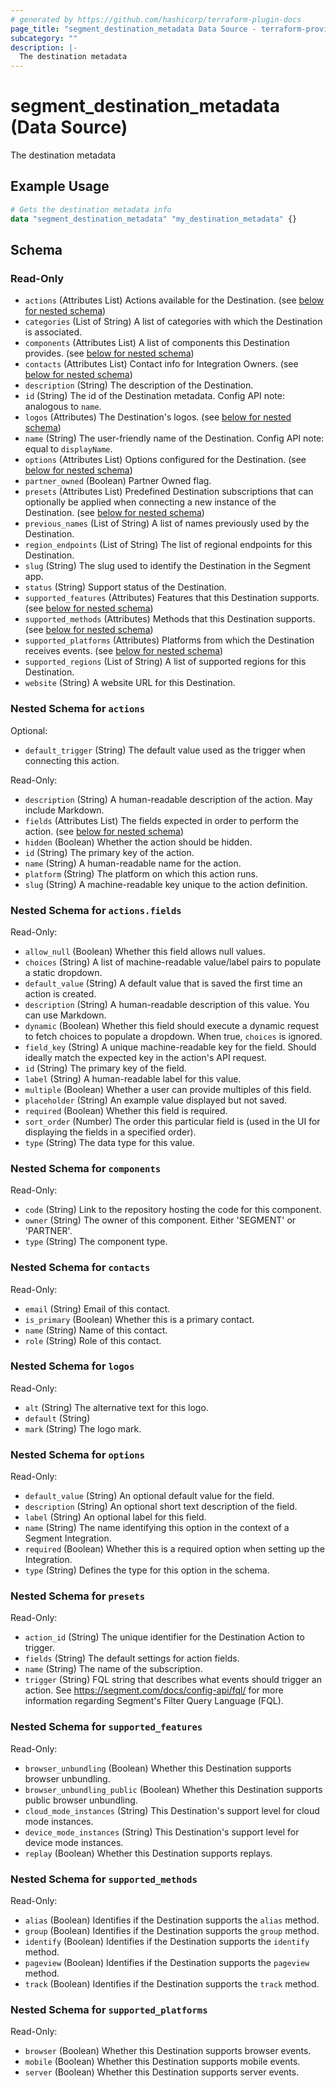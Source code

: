 ```yaml
---
# generated by https://github.com/hashicorp/terraform-plugin-docs
page_title: "segment_destination_metadata Data Source - terraform-provider-segment"
subcategory: ""
description: |-
  The destination metadata
---
```


# segment_destination_metadata (Data Source)

The destination metadata

## Example Usage

```terraform
# Gets the destination metadata info
data "segment_destination_metadata" "my_destination_metadata" {}
```

<!-- schema generated by tfplugindocs -->
## Schema

### Read-Only

- `actions` (Attributes List) Actions available for the Destination. (see [below for nested schema](#nestedatt--actions))
- `categories` (List of String) A list of categories with which the Destination is associated.
- `components` (Attributes List) A list of components this Destination provides. (see [below for nested schema](#nestedatt--components))
- `contacts` (Attributes List) Contact info for Integration Owners. (see [below for nested schema](#nestedatt--contacts))
- `description` (String) The description of the Destination.
- `id` (String) The id of the Destination metadata. Config API note: analogous to `name`.
- `logos` (Attributes) The Destination's logos. (see [below for nested schema](#nestedatt--logos))
- `name` (String) The user-friendly name of the Destination. Config API note: equal to `displayName`.
- `options` (Attributes List) Options configured for the Destination. (see [below for nested schema](#nestedatt--options))
- `partner_owned` (Boolean) Partner Owned flag.
- `presets` (Attributes List) Predefined Destination subscriptions that can optionally be applied when connecting a new instance of the Destination. (see [below for nested schema](#nestedatt--presets))
- `previous_names` (List of String) A list of names previously used by the Destination.
- `region_endpoints` (List of String) The list of regional endpoints for this Destination.
- `slug` (String) The slug used to identify the Destination in the Segment app.
- `status` (String) Support status of the Destination.
- `supported_features` (Attributes) Features that this Destination supports. (see [below for nested schema](#nestedatt--supported_features))
- `supported_methods` (Attributes) Methods that this Destination supports. (see [below for nested schema](#nestedatt--supported_methods))
- `supported_platforms` (Attributes) Platforms from which the Destination receives events. (see [below for nested schema](#nestedatt--supported_platforms))
- `supported_regions` (List of String) A list of supported regions for this Destination.
- `website` (String) A website URL for this Destination.

<a id="nestedatt--actions"></a>
### Nested Schema for `actions`

Optional:

- `default_trigger` (String) The default value used as the trigger when connecting this action.

Read-Only:

- `description` (String) A human-readable description of the action. May include Markdown.
- `fields` (Attributes List) The fields expected in order to perform the action. (see [below for nested schema](#nestedatt--actions--fields))
- `hidden` (Boolean) Whether the action should be hidden.
- `id` (String) The primary key of the action.
- `name` (String) A human-readable name for the action.
- `platform` (String) The platform on which this action runs.
- `slug` (String) A machine-readable key unique to the action definition.

<a id="nestedatt--actions--fields"></a>
### Nested Schema for `actions.fields`

Read-Only:

- `allow_null` (Boolean) Whether this field allows null values.
- `choices` (String) A list of machine-readable value/label pairs to populate a static dropdown.
- `default_value` (String) A default value that is saved the first time an action is created.
- `description` (String) A human-readable description of this value. You can use Markdown.
- `dynamic` (Boolean) Whether this field should execute a dynamic request to fetch choices to populate a dropdown. When true, `choices` is ignored.
- `field_key` (String) A unique machine-readable key for the field. Should ideally match the expected key in the action's API request.
- `id` (String) The primary key of the field.
- `label` (String) A human-readable label for this value.
- `multiple` (Boolean) Whether a user can provide multiples of this field.
- `placeholder` (String) An example value displayed but not saved.
- `required` (Boolean) Whether this field is required.
- `sort_order` (Number) The order this particular field is (used in the UI for displaying the fields in a specified order).
- `type` (String) The data type for this value.



<a id="nestedatt--components"></a>
### Nested Schema for `components`

Read-Only:

- `code` (String) Link to the repository hosting the code for this component.
- `owner` (String) The owner of this component. Either 'SEGMENT' or 'PARTNER'.
- `type` (String) The component type.


<a id="nestedatt--contacts"></a>
### Nested Schema for `contacts`

Read-Only:

- `email` (String) Email of this contact.
- `is_primary` (Boolean) Whether this is a primary contact.
- `name` (String) Name of this contact.
- `role` (String) Role of this contact.


<a id="nestedatt--logos"></a>
### Nested Schema for `logos`

Read-Only:

- `alt` (String) The alternative text for this logo.
- `default` (String)
- `mark` (String) The logo mark.


<a id="nestedatt--options"></a>
### Nested Schema for `options`

Read-Only:

- `default_value` (String) An optional default value for the field.
- `description` (String) An optional short text description of the field.
- `label` (String) An optional label for this field.
- `name` (String) The name identifying this option in the context of a Segment Integration.
- `required` (Boolean) Whether this is a required option when setting up the Integration.
- `type` (String) Defines the type for this option in the schema.


<a id="nestedatt--presets"></a>
### Nested Schema for `presets`

Read-Only:

- `action_id` (String) The unique identifier for the Destination Action to trigger.
- `fields` (String) The default settings for action fields.
- `name` (String) The name of the subscription.
- `trigger` (String) FQL string that describes what events should trigger an action. See https://segment.com/docs/config-api/fql/ for more information regarding Segment's Filter Query Language (FQL).


<a id="nestedatt--supported_features"></a>
### Nested Schema for `supported_features`

Read-Only:

- `browser_unbundling` (Boolean) Whether this Destination supports browser unbundling.
- `browser_unbundling_public` (Boolean) Whether this Destination supports public browser unbundling.
- `cloud_mode_instances` (String) This Destination's support level for cloud mode instances.
- `device_mode_instances` (String) This Destination's support level for device mode instances.
- `replay` (Boolean) Whether this Destination supports replays.


<a id="nestedatt--supported_methods"></a>
### Nested Schema for `supported_methods`

Read-Only:

- `alias` (Boolean) Identifies if the Destination supports the `alias` method.
- `group` (Boolean) Identifies if the Destination supports the `group` method.
- `identify` (Boolean) Identifies if the Destination supports the `identify` method.
- `pageview` (Boolean) Identifies if the Destination supports the `pageview` method.
- `track` (Boolean) Identifies if the Destination supports the `track` method.


<a id="nestedatt--supported_platforms"></a>
### Nested Schema for `supported_platforms`

Read-Only:

- `browser` (Boolean) Whether this Destination supports browser events.
- `mobile` (Boolean) Whether this Destination supports mobile events.
- `server` (Boolean) Whether this Destination supports server events.
